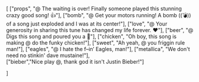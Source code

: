 [
	["props", "@ The waiting is over! Finally someone played this stunning crazy good song! :thumbsup:"],
	["bomb", "@ Get your motors running! A bomb ((💣)) of a song just exploded and I was at its center!"],
	["love", "@ Your generosity in sharing this tune has changed my life forever. :heart:"],
	["beer", "@ Digs this song and poured you a :beer:"],
	["chicken", "Oh boy, this song is making @ do the funky chicken!"],
	["sweet", "Ah yeah, @ you friggin rule man!"],
	["eagles", "@ I hate the f–in’ Eagles, man!"],
	["metallica", "We don't need no stinkin' dave mustaine!"],				
	["bieber","Nice play @, thank god it isn't Justin Bieber!"]
				
]